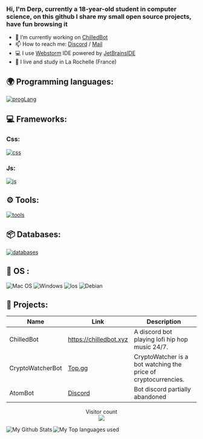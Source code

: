 ### Hi, I'm Derp, currently a 18-year-old student in computer science, on this github I share my small open source projects, have fun browsing it 

- 🔭 I’m currently working on [ChilledBot](https://chilledbot.xyz)
- 📫 How to reach me: [Discord](https://discord.gg/ahjFrbk2Nr) / [Mail](contact@chilledbot.xyz)
- 💻 I use [Webstorm](https://www.jetbrains.com/fr-fr/webstorm/) IDE powered by [JetBrainsIDE](https://www.jetbrains.com/)
- 🥖 I live and study in La Rochelle (France)


## 🌍 Programming languages:
[![progLang](https://skillicons.dev/icons?i=ts,js,java,html,css,py,cpp,php&theme=dark)](https://github.com/derpinou)


## 💻 Frameworks:

  ### Css:
  [![css](https://skillicons.dev/icons?i=tailwind&theme=dark)](https://github.com/derpinou)

  ### Js:
  [![js](https://skillicons.dev/icons?i=vue,nuxtjs,vite,nestjs&theme=dark)](https://github.com/derpinou)

## ⚙️ Tools:

  [![tools](https://skillicons.dev/icons?i=git,vscode,regex,idea,maven&theme=dark)](https://github.com/derpinou)



## 📦 Databases:
 [![databases](https://skillicons.dev/icons?i=postgres,redis,mysql,sqlite,mongodb&theme=dark)](https://github.com/derpinou)

## 🔧 OS :
 ![Mac OS](https://img.shields.io/badge/mac%20os-000000?style=for-the-badge&logo=macos&logoColor=F0F0F0)
 ![Windows](https://img.shields.io/badge/Windows-0078D6?style=for-the-badge&logo=windows&logoColor=white)
 ![Ios](https://img.shields.io/badge/iOS-000000?style=for-the-badge&logo=ios&logoColor=white)
 ![Debian](https://img.shields.io/badge/Debian-A81D33?style=for-the-badge&logo=debian&logoColor=white)

## 🚩 Projects:
  | Name             | Link                              | Description                                                            |
  |------------------|-----------------------------------|------------------------------------------------------------------------|
  | ChilledBot       | https://chilledbot.xyz            | A discord bot playing lofi hip hop music 24/7.                         |
  | CryptoWatcherBot | [Top.gg](https://top.gg/bot/956586999102472222)        | CryptoWatcher is a bot watching the price of cryptocurrencies.                   |
  | AtomBot          | [Discord](https://discord.gg/uVZdNse)        | Bot discord partially abandoned                             |  

<p align="center">
  Visitor count<br>
  <img src="https://profile-counter.glitch.me/Derpinou/count.svg" />
</p>

<img align="left" alt="My Github Stats" src="https://github-readme-stats.vercel.app/api?username=Derpinou&show_icons=true&hide_border=true&theme=discord_old_blurple" />
<img align="left" alt="My Top languages used" src="https://github-readme-stats.vercel.app/api/top-langs/?username=derpinou&theme=discord_old_blurple" />

